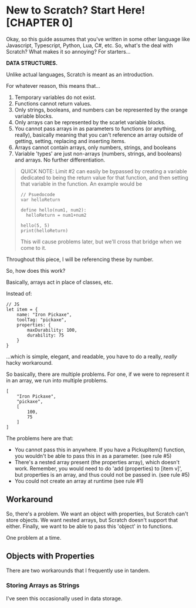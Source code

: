 # New to Scratch? Start Here! [CHAPTER 0]
Okay, so this guide assumes that you've written in some other language like Javascript, Typescript, Python, Lua, C#, etc.
So, what's the deal with Scratch? What makes it so annoying?
For starters...

**DATA STRUCTURES.**

Unlike actual languages, Scratch is meant as an introduction.

For whatever reason, this means that...
1. Temporary variables do not exist.
2. Functions cannot return values.
3. Only strings, booleans, and numbers can be represented by the orange variable blocks.
4. Only arrays can be represented by the scarlet variable blocks.
5. You cannot pass arrays in as parameters to functions (or anything, really), basically meaning that you can't reference an array outside of getting, setting, replacing and inserting items.
6. Arrays cannot contain arrays, only numbers, strings, and booleans
7. Variable 'types' are just non-arrays (numbers, strings, and booleans) and arrays. No further differentiation.

> QUICK NOTE: Limit #2 can easily be bypassed by creating a variable dedicated to being the return value for that function, and then setting that variable in the function.
> An example would be
> ```
> // Psuedocode
> var helloReturn
>
> define hello(num1, num2):
>   helloReturn = num1+num2
>
> hello(5, 5)
> print(helloReturn)
> ```
> This will cause problems later, but we'll cross that bridge when we come to it.

Throughout this piece, I will be referencing these by number.

So, how does this work?

Basically, arrays act in place of classes, etc.

Instead of:

```
// JS
let item = {
    name: "Iron Pickaxe",
    toolTag: "pickaxe",
    properties: {
        maxDurability: 100,
        durability: 75
    }
}
```

...which is simple, elegant, and readable, you have to do a really, *really* hacky workaround.

So basically, there are multiple problems.
For one, if we were to represent it in an array, we run into multiple problems.

```
[
    "Iron Pickaxe",
    "pickaxe",
    [
        100,
        75
    ]
]
```

The problems here are that:
- You cannot pass this in anywhere. If you have a PickupItem() function, you wouldn't be able to pass this in as a parameter. (see rule #5)
- There's a nested array present (the properties array), which doesn't work. Remember, you would need to do 'add (properties) to \[item v\]', but properties is an array, and thus could not be passed in. (see rule #5)
- You could not create an array at runtime (see rule #1)

## Workaround

So, there's a problem. We want an object with properties, but Scratch can't store objects.
We want nested arrays, but Scratch doesn't support that either.
Finally, we want to be able to pass this 'object' in to functions.

One problem at a time.

## Objects with Properties

There are two workarounds that I frequently use in tandem.

### Storing Arrays as Strings

I've seen this occasionally used in data storage.